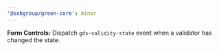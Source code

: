 ```yaml
---
'@sebgroup/green-core': minor
---
```


**Form Controls:** Dispatch `gds-validity-state` event when a validator has changed the state.
